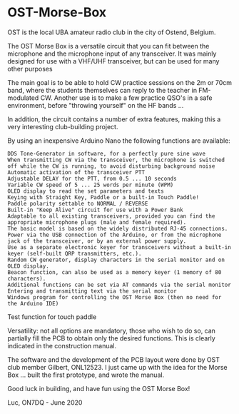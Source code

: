 # OST-Morse-Box

OST is the local UBA amateur radio club in the city of Ostend, Belgium.

The OST Morse Box is a versatile circuit that you can fit between the microphone and the microphone input of any transceiver.
It was mainly designed for use with a VHF/UHF transceiver, but can be used for many other purposes

The main goal is to be able to hold CW practice sessions on the 2m or 70cm band, where the students themselves can reply to the teacher in FM-modulated CW. Another use is to make a few practice QSO's in a safe environment, before "throwing yourself" on the HF bands ...

In addition, the circuit contains a number of extra features, making this a very interesting club-building project.





By using an inexpensive Arduino Nano the following functions are available:

	DDS Tone-Generator in software, for a perfectly pure sine wave 
	When transmitting CW via the transceiver, the microphone is switched off while the CW is running, to avoid disturbing background noise
	Automatic activation of the transceiver PTT
	Adjustable DELAY for the PTT, from 0.5 ... 10 seconds
	Variable CW speed of 5 ... 25 words per minute (WPM)
	OLED display to read the set parameters and texts
	Keying with Straight Key, Paddle or a built-in Touch Paddle!
	Paddle polarity settable to NORMAL / REVERSE
	Built-in "Keep Alive" circuit for use with a Power Bank
	Adaptable to all existing transceivers, provided you can find the appropriate microphone plugs (male and female required).
    The basic model is based on the widely distributed RJ-45 connections. 
	Power via the USB connection of the Arduino, or from the microphone jack of the transceiver, or by an external power supply.
	Use as a separate electronic keyer for transceivers without a built-in keyer (self-built QRP transmitters, etc.).
	Random CW generator, display characters in the serial monitor and on OLED display.
	Beacon function, can also be used as a memory keyer (1 memory of 80 characters).
	Additional functions can be set via AT commands via the serial monitor
	Entering and transmitting text via the serial monitor
	Windows program for controlling the OST Morse Box (then no need for the Arduino IDE)
  Test function for touch paddle

Versatility: not all options are mandatory, those who wish to do so, can partially fill the PCB to obtain only the desired functions. This is clearly indicated in the construction manual.

The software and the development of the PCB layout were done by OST club member Gilbert, ONL12523.
I just came up with the idea for the Morse Box ... built the first prototype, and wrote the manual.

Good luck in building, and have fun using the OST Morse Box!

Luc, ON7DQ - June 2020
